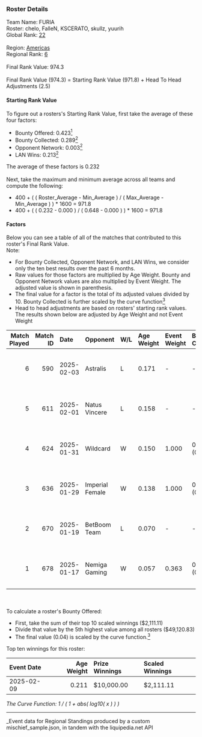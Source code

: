 ### Roster Details<br />
Team Name: FURIA<br />
Roster: chelo, FalleN, KSCERATO, skullz, yuurih<br />
Global Rank: [22](../../standings_global_2025_07_07.md)<br />
<br />
Region: [Americas]( ../../standings_americas_2025_07_07.md)<br />
Regional Rank: [6]( ../../standings_americas_2025_07_07.md)<br />
<br />
Final Rank Value:  974.3<br />
<br />
Final Rank Value (974.3) = Starting Rank Value (971.8) + Head To Head Adjustments (2.5)<br />

#### Starting Rank Value<br />
To figure out a rosters's Starting Rank Value, first take the average of these four factors:<br />
- Bounty Offered: 0.423[<sup>1</sup>](#table2)
- Bounty Collected: 0.289[<sup>2</sup>](#table1)
- Opponent Network: 0.003[<sup>2</sup>](#table1)
- LAN Wins: 0.213[<sup>2</sup>](#table1)

The average of these factors is 0.232<br />
<br />
Next, take the maximum and minimum average across all teams and compute the following:<br />
- 400 + ( ( Roster_Average - Min_Average ) / ( Max_Average - Min_Average ) ) * 1600 = 971.8
- 400 + ( ( 0.232 - 0.000 ) / ( 0.648 - 0.000 ) ) * 1600 = 971.8


#### Factors<br />
Below you can see a table of all of the matches that contributed to this roster's Final Rank Value.<br />
Note:<br />

- For Bounty Collected, Opponent Network, and LAN Wins, we consider only the ten best results over the past 6 months.
- Raw values for those factors are multiplied by Age Weight. Bounty and Opponent Network values are also multiplied by Event Weight. The adjusted value is shown in parenthesis.
- The final value for a factor is the total of its adjusted values divided by 10. Bounty Collected is further scaled by the curve function[<sup>3</sup>](#curveFunction)
- Head to head adjustments are based on rosters' starting rank values. The results shown below are adjusted by Age Weight and not Event Weight
<span id="table1"></span><br />


| Match Played | Match ID | Date       | Opponent        | W/L | Age Weight | Event Weight | Bounty Collected | Opponent Network | LAN Wins  | H2H Adj. | Roster                                  |
| -: | -: | :- | :- | :- | :- | :- | :- | :- | :- | -: | :- |
|            6 |      590 | 2025-02-03 | Astralis        | L   | 0.171      | -            | -                | -                | -         |    -0.02 | chelo, FalleN, KSCERATO, skullz, yuurih |
|            5 |      611 | 2025-02-01 | Natus Vincere   | L   | 0.158      | -            | -                | -                | -         |    -0.44 | chelo, FalleN, KSCERATO, skullz, yuurih |
|            4 |      624 | 2025-01-31 | Wildcard        | W   | 0.150      | 1.000        | 0.145 (0.022)    | 0.171 (0.026)    | 1 (0.150) |     3.27 | chelo, FalleN, KSCERATO, skullz, yuurih |
|            3 |      636 | 2025-01-29 | Imperial Female | W   | 0.138      | 1.000        | 0.088 (0.012)    | 0.000 (0.000)    | 1 (0.138) |     0.78 | chelo, FalleN, KSCERATO, skullz, yuurih |
|            2 |      670 | 2025-01-19 | BetBoom Team    | L   | 0.070      | -            | -                | -                | -         |    -1.47 | chelo, FalleN, KSCERATO, skullz, yuurih |
|            1 |      678 | 2025-01-17 | Nemiga Gaming   | W   | 0.057      | 0.363        | 0.010 (0.000)    | 0.251 (0.005)    | 0 (0.000) |     0.39 | chelo, FalleN, KSCERATO, skullz, yuurih |

<br />
<span id="table2"></span><br />
To calculate a roster's Bounty Offered:<br />

- First, take the sum of their top 10 scaled winnings ($2,111.11)
- Divide that value by the 5th highest value among all rosters ($49,120.83)
- The final value (0.04) is scaled by the curve function.[<sup>3</sup>](#curveFunction)

Top ten winnings for this roster:<br />

| Event Date | Age Weight | Prize Winnings | Scaled Winnings |
| :- | -: | :- | :- |
| 2025-02-09 |      0.211 | $10,000.00     | $2,111.11       |


<span id="curveFunction"></span>_The Curve Function: 1 / ( 1 + abs( log10( x ) ) )_<br />

---
_Event data for Regional Standings produced by a custom mischief_sample.json, in tandem with the liquipedia.net API<br />
